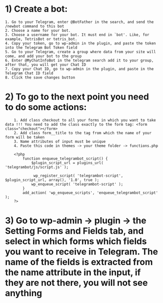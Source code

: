 # 1) Create a bot:
    1. Go to your Telegram, enter @BotFather in the search, and send the /newbot command to this bot
    2. Choose a name for your bot.
    3. Choose a username for your bot. It must end in `bot'. Like, for example, TetrisBot or tetris_bot.
    4. Copy your token, go to wp-admin in the plugin, and paste the token into the Telegram Bot Token field
    5. Go to your Telegram, create a group where data from your site will come, and add your bot to the group
    6. Enter @MyChatInfoBot in the telegram search add it to your group, after that, you will get your Chat ID
    7. Copy your Chat ID, go to wp-admin in the plugin, and paste in the Telegram Chat ID field
    8. Click the save changes button
# 2) To go to the next point you need to do some actions:
        1. Add class checkout to all your forms in which you want to take data !!! You need to add the class exactly to the form tag: <form class="checkout"></form>
        2. Add class form__title to the tag from which the name of your form will be taken
        3. Name attributes of input must be unique
        4. Paste this code in themes -> your theme folder -> functions.php
```    
    <?php
        function enqueue_telegrambot_script() {
            $plugin_script_url = plugins_url( 'telegrambot/js/script.js' );
     
             wp_register_script( 'telegrambot-script', $plugin_script_url, array(), '1.0', true );
            wp_enqueue_script( 'telegrambot-script' );
        }
        add_action( 'wp_enqueue_scripts', 'enqueue_telegrambot_script' ); 
    ?>
```      
# 3) Go to wp-admin -> plugin -> the Setting Forms and Fields tab, and select in which forms which fields you want to receive in Telegram. The name of the fields is extracted from the name attribute in the input, if they are not there, you will not see anything